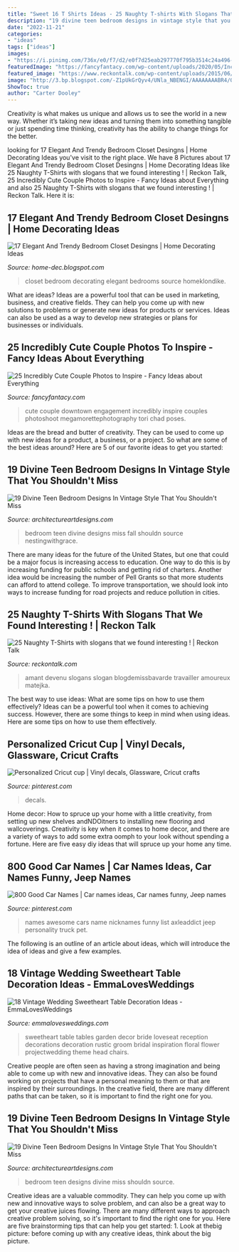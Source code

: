 ```yaml
---
title: "Sweet 16 T Shirts Ideas - 25 Naughty T-shirts With Slogans That We Found Interesting !"
description: "19 divine teen bedroom designs in vintage style that you shouldn&#039;t miss"
date: "2022-11-21"
categories:
- "ideas"
tags: ["ideas"]
images:
- "https://i.pinimg.com/736x/e0/f7/d2/e0f7d25eab297770f795b3514c24a496--cups-cricut.jpg"
featuredImage: "https://fancyfantacy.com/wp-content/uploads/2020/05/Incredibly-Cute-Couple-Photos-to-Inspire-7.jpg"
featured_image: "https://www.reckontalk.com/wp-content/uploads/2015/06/Naughty-tshirt-slogan-4.jpg"
image: "http://3.bp.blogspot.com/-Z1pUkGrQyv4/UNla_NBENGI/AAAAAAAABR4/Q3Krc2Ll7Bg/s1600/bedroom-closet-decorating-ideas+(2).jpg"
ShowToc: true
author: "Carter Dooley"
---
```



Creativity is what makes us unique and allows us to see the world in a new way. Whether it’s taking new ideas and turning them into something tangible or just spending time thinking, creativity has the ability to change things for the better.

	

		
looking for 17 Elegant And Trendy Bedroom Closet Desingns | Home Decorating Ideas you've visit to the right place. We have 8 Pictures about 17 Elegant And Trendy Bedroom Closet Desingns | Home Decorating Ideas like 25 Naughty T-Shirts with slogans that we found interesting ! | Reckon Talk, 25 Incredibly Cute Couple Photos to Inspire - Fancy Ideas about Everything and also 25 Naughty T-Shirts with slogans that we found interesting ! | Reckon Talk. Here it is:
		
    
## 17 Elegant And Trendy Bedroom Closet Desingns | Home Decorating Ideas

<img loading=lazy src="http://3.bp.blogspot.com/-Z1pUkGrQyv4/UNla_NBENGI/AAAAAAAABR4/Q3Krc2Ll7Bg/s1600/bedroom-closet-decorating-ideas+(2).jpg" onerror="this.onerror=null;this.src='https://tse1.mm.bing.net/th?id=OIP.-I1Mt6HJwNea1lubVyCIVAHaHZ&amp;pid=15.1';" alt="17 Elegant And Trendy Bedroom Closet Desingns | Home Decorating Ideas">

_Source: home-dec.blogspot.com_

>closet bedroom decorating elegant bedrooms source homeklondike. 

	

What are ideas?
Ideas are a powerful tool that can be used in marketing, business, and creative fields. They can help you come up with new solutions to problems or generate new ideas for products or services. Ideas can also be used as a way to develop new strategies or plans for businesses or individuals.

    
## 25 Incredibly Cute Couple Photos To Inspire - Fancy Ideas About Everything

<img loading=lazy src="https://fancyfantacy.com/wp-content/uploads/2020/05/Incredibly-Cute-Couple-Photos-to-Inspire-7.jpg" onerror="this.onerror=null;this.src='https://tse3.mm.bing.net/th?id=OIP.I0Mnd5aGEvsnnezrlhT2hgHaLH&amp;pid=15.1';" alt="25 Incredibly Cute Couple Photos to Inspire - Fancy Ideas about Everything">

_Source: fancyfantacy.com_

>cute couple downtown engagement incredibly inspire couples photoshoot megamorettephotography tori chad poses. 

	

Ideas are the bread and butter of creativity. They can be used to come up with new ideas for a product, a business, or a project. So what are some of the best ideas around? Here are 5 of our favorite ideas to get you started:

    
## 19 Divine Teen Bedroom Designs In Vintage Style That You Shouldn&#039;t Miss

<img loading=lazy src="https://www.architectureartdesigns.com/wp-content/uploads/2016/10/9-12.jpg" onerror="this.onerror=null;this.src='https://tse4.mm.bing.net/th?id=OIP.kbZRmAX_5UBwOcwluDzlPwHaLH&amp;pid=15.1';" alt="19 Divine Teen Bedroom Designs In Vintage Style That You Shouldn&#039;t Miss">

_Source: architectureartdesigns.com_

>bedroom teen divine designs miss fall shouldn source nestingwithgrace. 

	

There are many ideas for the future of the United States, but one that could be a major focus is increasing access to education. One way to do this is by increasing funding for public schools and getting rid of charters. Another idea would be increasing the number of Pell Grants so that more students can afford to attend college. To improve transportation, we should look into ways to increase funding for road projects and reduce pollution in cities.

    
## 25 Naughty T-Shirts With Slogans That We Found Interesting ! | Reckon Talk

<img loading=lazy src="https://www.reckontalk.com/wp-content/uploads/2015/06/Naughty-tshirt-slogan-4.jpg" onerror="this.onerror=null;this.src='https://tse4.mm.bing.net/th?id=OIP.CUfz7jX7aciGn2DPxXpGCgHaHa&amp;pid=15.1';" alt="25 Naughty T-Shirts with slogans that we found interesting ! | Reckon Talk">

_Source: reckontalk.com_

>amant devenu slogans slogan blogdemissbavarde travailler amoureux matejka. 

	

The best way to use ideas: What are some tips on how to use them effectively?
Ideas can be a powerful tool when it comes to achieving success. However, there are some things to keep in mind when using ideas. Here are some tips on how to use them effectively.

    
## Personalized Cricut Cup | Vinyl Decals, Glassware, Cricut Crafts

<img loading=lazy src="https://i.pinimg.com/736x/e0/f7/d2/e0f7d25eab297770f795b3514c24a496--cups-cricut.jpg" onerror="this.onerror=null;this.src='https://tse4.mm.bing.net/th?id=OIP.2oMxvXTpl5S2IOXq20OkkgHaJ3&amp;pid=15.1';" alt="Personalized Cricut cup | Vinyl decals, Glassware, Cricut crafts">

_Source: pinterest.com_

>decals. 

	

Home decor: How to spruce up your home with a little creativity, from setting up new shelves andNDOitners to installing new flooring and wallcoverings.
Creativity is key when it comes to home decor, and there are a variety of ways to add some extra oomph to your look without spending a fortune. Here are five easy diy ideas that will spruce up your home any time.

    
## 800 Good Car Names | Car Names Ideas, Car Names Funny, Jeep Names

<img loading=lazy src="https://i.pinimg.com/736x/94/3b/d4/943bd4a17a76ebef121fd1327f7f967b.jpg" onerror="this.onerror=null;this.src='https://tse4.mm.bing.net/th?id=OIP.IiVyj1gX1V1GL4PpxlzJQgHaHa&amp;pid=15.1';" alt="800 Good Car Names | Car names ideas, Car names funny, Jeep names">

_Source: pinterest.com_

>names awesome cars name nicknames funny list axleaddict jeep personality truck pet. 

	

The following is an outline of an article about ideas, which will introduce the idea of ideas and give a few examples.

    
## 18 Vintage Wedding Sweetheart Table Decoration Ideas - EmmaLovesWeddings

<img loading=lazy src="http://emmalovesweddings.com/wp-content/uploads/2018/01/Vintage-Garden-Sweetheart-Table-Ideas.jpg" onerror="this.onerror=null;this.src='https://tse3.mm.bing.net/th?id=OIP.j8azjorL8v78zDDo4JRNLwHaLI&amp;pid=15.1';" alt="18 Vintage Wedding Sweetheart Table Decoration Ideas - EmmaLovesWeddings">

_Source: emmalovesweddings.com_

>sweetheart table tables garden decor bride loveseat reception decorations decoration rustic groom bridal inspiration floral flower projectwedding theme head chairs. 

	

Creative people are often seen as having a strong imagination and being able to come up with new and innovative ideas. They can also be found working on projects that have a personal meaning to them or that are inspired by their surroundings. In the creative field, there are many different paths that can be taken, so it is important to find the right one for you.

    
## 19 Divine Teen Bedroom Designs In Vintage Style That You Shouldn&#039;t Miss

<img loading=lazy src="https://www.architectureartdesigns.com/wp-content/uploads/2016/10/8-12.jpg" onerror="this.onerror=null;this.src='https://tse4.mm.bing.net/th?id=OIP.8lw9_JnwOcnAU8TRJ2ZNmAHaMF&amp;pid=15.1';" alt="19 Divine Teen Bedroom Designs In Vintage Style That You Shouldn&#039;t Miss">

_Source: architectureartdesigns.com_

>bedroom teen designs divine miss shouldn source. 

	

Creative ideas are a valuable commodity. They can help you come up with new and innovative ways to solve problem, and can also be a great way to get your creative juices flowing. There are many different ways to approach creative problem solving, so it's important to find the right one for you. Here are five brainstorming tips that can help you get started: 1. Look at thebig picture: before coming up with any creative ideas, think about the big picture.

